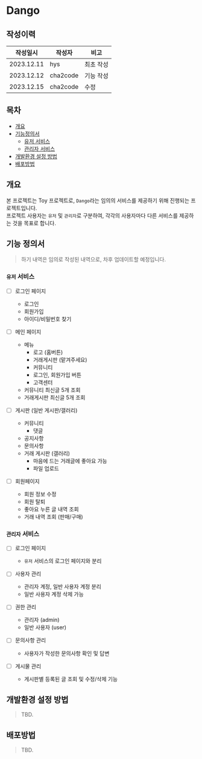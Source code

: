 # Dango

## 작성이력
| 작성일시       | 작성자 | 비고    |
|------------|-----|-------|
| 2023.12.11 | hys | 최초 작성 |
| 2023.12.12 | cha2code | 기능 작성 |
| 2023.12.15 | cha2code | 수정 |


## 목차
* [개요](#개요)
* [기능정의서](#기능-정의서)
    * [유저 서비스](#유저-서비스)
    * [관리자 서비스](#관리자-서비스)
* [개발환경 설정 방법](#개발환경-설정-방법)
* [배포방법](#배포방법)


## 개요
본 프로젝트는 Toy 프로젝트로, `Dango`라는 임의의 서비스를 제공하기 위해 진행되는 프로젝트입니다. \
프로젝트 사용자는 `유저` 및 `관리자`로 구분하여, 각각의 사용자마다 다른 서비스를 제공하는 것을 목표로 합니다.


## 기능 정의서
> 하기 내역은 임의로 작성된 내역으로, 차후 업데이트할 예정입니다.

### `유저` 서비스
* [ ] 로그인 페이지
   * 로그인
   * 회원가입
   * 아이디/비밀번호 찾기
      
* [ ] 메인 페이지
   * 메뉴
      * 로고 (홈버튼)
      * 거래게시판 (맡겨주세요)
      * 커뮤니티
      * 로그인, 회원가입 버튼
      * 고객센터
   * 커뮤니티 최신글 5개 조회
   * 거래게시판 최신글 5개 조회
  
* [ ] 게시판 (일반 게시판/갤러리)
   * 커뮤니티
      * 댓글
   * 공지사항
   * 문의사항
   * 거래 게시판 (갤러리)
      * 마음에 드는 거래글에 좋아요 가능
      * 파일 업로드
  
* [ ] 회원페이지
   * 회원 정보 수정
   * 회원 탈퇴
   * 좋아요 누른 글 내역 조회
   * 거래 내역 조회 (판매/구매) 

### `관리자` 서비스
* [ ] 로그인 페이지
   * `유저` 서비스의 로그인 페이지와 분리  
     
* [ ] 사용자 관리
   * 관리자 계정, 일반 사용자 계정 분리
   * 일반 사용자 계정 삭제 가능

* [ ] 권한 관리
   * 관리자 (admin)
   * 일반 사용자 (user)
     
* [ ] 문의사항 관리
   * 사용자가 작성한 문의사항 확인 및 답변
      
* [ ] 게시물 관리
   * 게시판별 등록된 글 조회 및 수정/삭제 기능

## 개발환경 설정 방법
> TBD. 

## 배포방법
> TBD.
